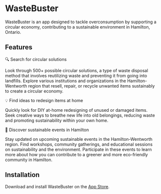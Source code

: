 # WasteBuster

WasteBuster is an app designed to tackle overconsumption by supporting a circular economy, contributing to a sustainable environment in Hamilton, Ontario.

## Features

️🔍 Search for circular solutions

Look through 500+ possible circular solutions, a type of waste disposal method that involves reutilizing waste and preventing it from going into landfills. Explore various institutions and organizations in the Hamilton-Wentworth region that resell, repair, or recycle unwanted items sustainably to create a circular economy.

💡 Find ideas to redesign items at home

Quickly look for DIY at-home redesigning of unused or damaged items. Seek creative ways to breathe new life into old belongings, reducing waste and promoting sustainability within your own home.

🌱 Discover sustainable events in Hamilton

Stay updated on upcoming sustainable events in the Hamilton-Wentworth region. Find workshops, community gatherings, and educational sessions on sustainability and the environment. Participate in these events to learn more about how you can contribute to a greener and more eco-friendly community in Hamilton.

## Installation

Download and install WasteBuster on the [App Store](https://apps.apple.com/ca/app/wastebuster/id6450317120).
